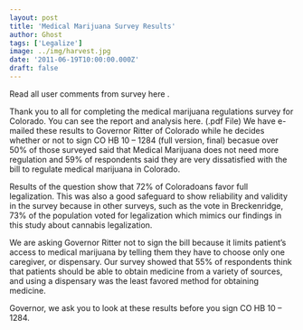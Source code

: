 ```yaml
---
layout: post
title: 'Medical Marijuana Survey Results'
author: Ghost
tags: ['Legalize']
image: ../img/harvest.jpg
date: '2011-06-19T10:00:00.000Z'
draft: false
---
```


Read all user comments from survey here .

Thank you to all for completing the medical marijuana regulations survey for Colorado. You can see the report and analysis here. (.pdf File) We have e-mailed these results to Governor Ritter of Colorado while he decides whether or not to sign CO HB 10 – 1284 (full version, final) becasue over 50% of those surveyed said that Medical Marijuana does not need more regulation and 59% of respondents said they are very dissatisfied with the bill to regulate medical marijuana in Colorado.

Results of the question show that 72% of Coloradoans favor full legalization. This was also a good safeguard to show reliability and validity in the survey because in other surveys, such as the vote in Breckenridge, 73% of the population voted for legalization which mimics our findings in this study about cannabis legalization.

We are asking Governor Ritter not to sign the bill because it limits patient’s access to medical marijuana by telling them they have to choose only one caregiver, or dispensary. Our survey showed that 55% of respondents think that patients should be able to obtain medicine from a variety of sources, and using a dispensary was the least favored method for obtaining medicine.

Governor, we ask you to look at these results before you sign CO HB 10 – 1284.
